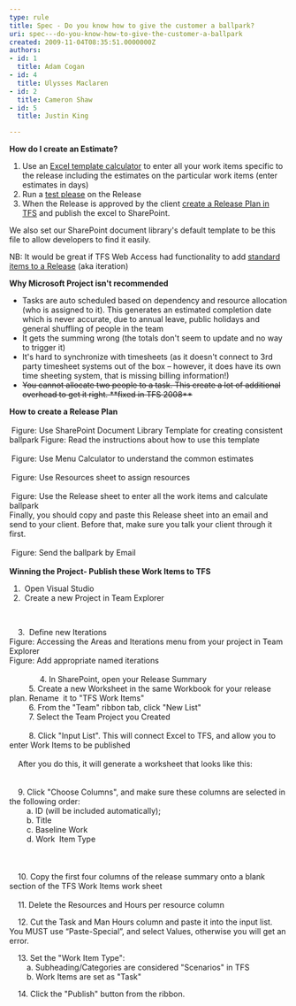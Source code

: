 ```yaml
---
type: rule
title: Spec - Do you know how to give the customer a ballpark?
uri: spec---do-you-know-how-to-give-the-customer-a-ballpark
created: 2009-11-04T08:35:51.0000000Z
authors:
- id: 1
  title: Adam Cogan
- id: 4
  title: Ulysses Maclaren
- id: 2
  title: Cameron Shaw
- id: 5
  title: Justin King

---
```




<span class='intro'> <p><strong>How do I create an Estimate? </strong><strong><br></strong></p>
<ol><li>Use an <a href="/Management/RulesToBetterProjectManagement/Documents/SSWPrioritiesEstimatesTemplate.xlsx" shape="rect" target="_blank">Excel template calcul​ator</a>&#160;to enter all your work items specific to the release including the estimates on the particular work items (enter estimates in days) </li>
<li>Run&#160;a <a href="/Management/RulesToSuccessfulProjects/Pages/InternalTestPlease.aspx" shape="rect">test please</a>&#160;on the Release </li>
<li>When the Release is approved by the client <a href="http&#58;//www.ssw.com.au/ssw/Standards/Rules/RulesToBetterProjectManagementWithTFS.aspx" shape="rect">create a Release Plan in TFS</a>&#160;and publish the excel to SharePoint. </li></ol>
We also set&#160;our SharePoint document library's default template to be this file to allow developers to find it easily. ​​​ </span>

<p>NB&#58;&#160;It would be great if TFS Web Access had functionality to add <a href="http&#58;//www.ssw.com.au/ssw/Standards/BetterSoftwareSuggestions/TeamFoundationServer.aspx#StandardItems" shape="rect">standard items to a Release</a> (aka iteration)</p>
<font class="ms-rteCustom-GreyBox"><p><strong><strong><strong><strong>Why Microsoft Project isn't recommended</strong></strong></strong></strong></p>
<ul><li>Tasks are auto scheduled based on dependency and resource allocation (who is assigned to it). This generates an estimated completion date which is never accurate, due to annual leave, public holidays and general shuffling of people in the team </li>
<li>It gets the summing wrong (the totals don't seem to update and no way to trigger it) </li>
<li>It's hard to synchronize with timesheets (as it doesn't connect to 3rd party timesheet systems out of the box – however, it does have&#160;its own time sheeting system, that is missing billing information!) </li>
<li><s>You cannot allocate two people to a task. This create a lot of additional overhead to get it right. **fixed in TFS 2008**</s> </li></ul></font><p><strong>How to create a Release Plan<br></strong><br><img class="ms-rteCustom-ImageArea" src="/Management/RulesToBetterProjectManagement/PublishingImages/SSWBallPark-SharePointTemplate.jpg" alt="" /> <font class="ms-rteCustom-FigureNormal">Figure&#58; Use SharePoint Document Library Template for creating consistent ballpark</font><img class="ms-rteCustom-ImageArea" src="/Management/RulesToBetterProjectManagement/PublishingImages/SSWBallPark-SharePointTemplate-Instructions.jpg" alt="" /> <font class="ms-rteCustom-FigureNormal">Figure&#58; Read the instructions about how to use this template</font> <br><br><img class="ms-rteCustom-ImageArea" src="/Management/RulesToBetterProjectManagement/PublishingImages/SSWBallPark-SharePointTemplate-MenuCalc.jpg" alt="" /> <font class="ms-rteCustom-FigureNormal">Figure&#58; Use Menu Calculator to understand the common estimates</font> <br><br><img class="ms-rteCustom-ImageArea" src="/Management/RulesToBetterProjectManagement/PublishingImages/SSWBallPark-SharePointTemplate-Resources.jpg" alt="" /> <font class="ms-rteCustom-FigureNormal">Figure&#58; Use Resources sheet to assign resources</font> <br><br><img src="/Management/RulesToBetterProjectManagement/PublishingImages/SSWBallPark-SharePointTemplate-Ballpark.jpg" alt="" /> <font class="ms-rteCustom-FigureNormal">Figure&#58; Use the Release sheet to enter all the work items and calculate ballpark</font> <br>Finally, you should copy and paste this Release sheet into an email and send to your client. Before that, make sure&#160;you talk your client through it first. <br><br><img src="/Management/RulesToBetterProjectManagement/PublishingImages/SSWBallPark-SharePointTemplate-Email.jpg" alt="" /> <font class="ms-rteCustom-FigureNormal">Figure&#58; Send the ballpark by Email</font>&#160;&#160;&#160;&#160;&#160;<br><br><strong>Winning the Project- Publish these Work Items to TFS</strong></p>
<ol><li>&#160;Open Visual Studio </li>
<li>&#160;Create a new Project in Team Explorer </li></ol>
<p><img class="ms-rteCustom-ImageArea" src="/Management/RulesToBetterProjectManagement/PublishingImages/CreateNewProjectInTE.jpg" alt="" />&#160;</p>
<p>&#160;&#160;&#160; 3. &#160;Define new Iterations<br><img class="ms-rteCustom-ImageArea" src="/Management/RulesToBetterProjectManagement/PublishingImages/AreasAndIterations.jpg" alt="" /><br><font class="ms-rteCustom-FigureNormal">Figure&#58; Accessing the Areas and Iterations menu from your project in Team Explorer<br></font><img class="ms-rteCustom-ImageArea" src="/Management/RulesToBetterProjectManagement/PublishingImages/NamedIterations.jpg" alt="" /><font class="ms-rteCustom-FigureNormal">Figure&#58; Add appropriate named iterations<br></font><br>&#160;&#160;&#160;&#160;&#160;&#160;&#160;&#160;&#160;&#160;&#160;&#160; &#160;4.&#160;In SharePoint, open your Release Summary<br>&#160;&#160;&#160;&#160;&#160;&#160;&#160; &#160;5.&#160;Create a new Worksheet in the same Workbook for your release plan. Rename&#160; it to &quot;TFS Work Items&quot;<br>&#160;&#160;&#160;&#160;&#160;&#160;&#160;&#160; 6.&#160;From the &quot;Team&quot; ribbon tab, click &quot;New List&quot;<br>&#160;&#160;&#160;&#160;&#160;&#160;&#160;&#160; 7.&#160;Select the Team Project you Created<br><img class="ms-rteCustom-ImageArea" src="/Management/RulesToBetterProjectManagement/PublishingImages/TeamProjectYouCreate.jpg" alt="" /><br><br>&#160;&#160;&#160;&#160;&#160;&#160;&#160;&#160;&#160;8.&#160;Click &quot;Input List&quot;. This will connect Excel to TFS, and allow you to enter Work Items to be published<br><img src="/Management/RulesToBetterProjectManagement/PublishingImages/InputList.jpg" alt="" /><br><br>&#160;&#160;&#160; After you do this, it will generate a worksheet that looks like this&#58;<br><br><br>&#160;&#160;&#160; 9.&#160;Click &quot;Choose Columns&quot;, and make sure these columns are selected in the following order&#58;<br>&#160;&#160;&#160;&#160;&#160;&#160;&#160; a.&#160;ID (will be included automatically);<br>&#160;&#160;&#160;&#160;&#160;&#160;&#160; b.&#160;Title<br>&#160;&#160;&#160;&#160;&#160;&#160;&#160; c.&#160;Baseline Work<br>&#160;&#160;&#160;&#160;&#160;&#160;&#160; d.&#160;Work&#160; Item Type<br><img src="/Management/RulesToBetterProjectManagement/PublishingImages/ChooseColumns.jpg" alt="" /><br><br><img src="/Management/RulesToBetterProjectManagement/PublishingImages/Columns.jpg" alt="" /><br><br><br>&#160;&#160;&#160; 10.&#160;Copy the first four columns of the release summary onto a blank section of the TFS Work Items work sheet<br><img src="/Management/RulesToBetterProjectManagement/PublishingImages/CopyColumnsToWorksheet.jpg" alt="" /><br><br>&#160;&#160;&#160; 11.&#160;Delete the Resources and Hours per resource column<br><img src="/Management/RulesToBetterProjectManagement/PublishingImages/DeleteRHColumn.jpg" alt="" /></p>
<p>&#160;&#160;&#160; 12.&#160;Cut the Task and Man Hours column and paste it into the input list. You MUST use “Paste-Special”, and select Values, otherwise you will get an error.</p>
<p>&#160;&#160;&#160; 13.&#160;Set the &quot;Work Item Type&quot;&#58;<br>&#160;&#160;&#160;&#160;&#160;&#160;&#160; a.&#160;Subheading/Categories are considered &quot;Scenarios&quot; in TFS<br>&#160;&#160;&#160;&#160;&#160;&#160;&#160; b.&#160;Work Items are set as &quot;Task&quot;</p>
<p>&#160;&#160;&#160; 14.&#160;Click the &quot;Publish&quot; button from the ribbon. <br><img src="/Management/RulesToBetterProjectManagement/PublishingImages/ClickPublish.jpg" alt="" /></p>
<br>


